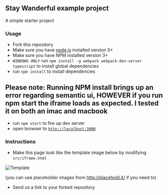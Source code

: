 ## Stay Wanderful example project

A simple starter project 

### Usage
- Fork this repository
- Make sure you have [node.js](https://nodejs.org/) installed version 5+
- Make sure you have NPM installed version 3+
- `WINDOWS ONLY` run `npm install -g webpack webpack-dev-server typescript` to install global dependencies
- run `npm install` to install dependencies

## Please note: Running NPM install brings up an error regarding semantic ui, HOWEVER if you run npm start the iframe loads as expected. I tested it on both an imac and macbook

- run `npm start` to fire up dev server
- open browser to [`http://localhost:3000`](http://localhost:3000)

### Instructions
- Make this page look like the template image below by modifying `src/iframe.html`

![Template](template.png?raw=true)

(you can use placeholder images from http://placehold.it/ if you need to)

- Send us a link to your forked repository
